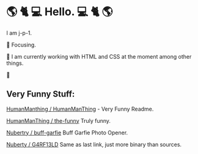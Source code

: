 # :earth_americas: :cat2: :computer: Hello. :computer: :cat2: :earth_americas:

I am j-p-1.

:dart: Focusing.

:book: I am currently working with HTML and CSS at the moment among other things.

:troll:

## Very Funny Stuff:

[HumanManthing / HumanManThing](https://github.com/HumanManThing/HumanManThing) - Very Funny Readme.

[HumanManThing / the-funny](https://github.com/HumanManThing/the-funny) Truly funny.

[Nubertry / buff-garfie](https://github.com/Nubertry/buff-garfie) Buff Garfie Photo Opener.

[Nuberty / G4RF13LD](https://github.com/Nubertry/G4RF13LD) Same as last link, just more binary than sources.
